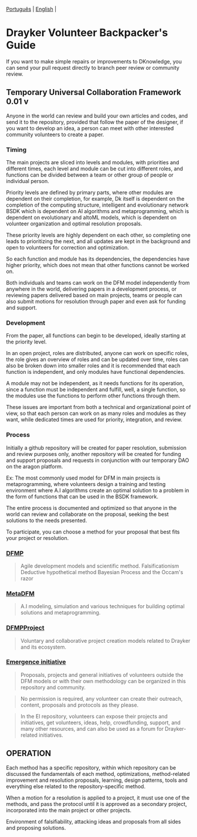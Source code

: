 [Português](https://github.com/draykerdk/dknowledge/blob/master/CONTRIBUTING.PT.md) | [English](https://github.com/draykerdk/dknowledge/blob/master/CONTRIBUTING.md) | 

# Drayker Volunteer Backpacker's Guide
If you want to make simple repairs or improvements to DKnowledge, you can send your pull request directly to branch peer review or community review.


## Temporary Universal Collaboration Framework 0.01 v


Anyone in the world can review and build your own articles and codes, and send it to the repository, provided that follow the paper of the designer, if you want to develop an idea, a person can meet with other interested community volunteers to create a paper.

### Timing
The main projects are sliced into levels and modules, with priorities and different times, each level and module can be cut into different roles, and functions can be divided between a team or other group of people or individual person.

Priority levels are defined by primary parts, where other modules are dependent on their completion, for example, Dk itself is dependent on the completion of the computing structure, intelligent and evolutionary network BSDK which is dependent on AI algorithms and metaprogramming, which is dependent on evolutionary and altoML models, which is dependent on volunteer organization and optimal resolution proposals.

These priority levels are highly dependent on each other, so completing one leads to prioritizing the next, and all updates are kept in the background and open to volunteers for correction and optimization.

So each function and module has its dependencies, the dependencies have higher priority, which does not mean that other functions cannot be worked on.

Both individuals and teams can work on the DFM model independently from anywhere in the world, delivering papers in a development process, or reviewing papers delivered based on main projects, teams or people can also submit motions for resolution through paper and even ask for funding and support.

### Development

From the paper, all functions can begin to be developed, ideally starting at the priority level.

 In an open project, roles are distributed, anyone can work on specific roles, the role gives an overview of roles and can be updated over time, roles can also be broken down into smaller roles and it is recommended that each function is independent, and only modules have functional dependencies.

A module may not be independent, as it needs functions for its operation, since a function must be independent and fulfill, well, a single function, so the modules use the functions to perform other functions through them.

These issues are important from both a technical and organizational point of view, so that each person can work on as many roles and modules as they want, while dedicated times are used for priority, integration, and review.

### Process

Initially a github repository will be created for paper resolution, submission and review purposes only, another repository will be created for funding and support proposals and requests in conjunction with our temporary DAO on the aragon platform.

Ex:
The most commonly used model for DFM in main projects is metaprogramming, where volunteers design a training and testing environment where A.I algorithms create an optimal solution to a problem in the form of functions that can be used in the BSDK framework.

The entire process is documented and optimized so that anyone in the world can review and collaborate on the proposal, seeking the best solutions to the needs presented.

To participate, you can choose a method for your proposal that best fits your project or resolution.

### [DFMP](https://github.com/draykerdk/DFMP)

> Agile development models and scientific method.
Falsificationism
Deductive hypothetical method
Bayesian Process and the Occam's razor

### [MetaDFM](https://github.com/draykerdk/MetaDFMP)

> A.I modeling, simulation and various techniques for building optimal solutions and metaprogramming.

### [DFMPProject](https://github.com/draykerdk/DFMPProject) 

> Voluntary and collaborative project creation models related to Drayker and its ecosystem.

### [Emergence initiative](https://github.com/draykerdk/emergence-initiative) 
> Proposals, projects and general initiatives of volunteers outside the DFM models or with their own methodology can be organized in this repository and community.

> No permission is required, any volunteer can create their outreach, content, proposals and protocols as they please.

> In the EI repository, volunteers can expose their projects and initiatives, get volunteers, ideas, help, crowdfunding, support, and many other resources, and can also be used as a forum for Drayker-related initiatives. 


## OPERATION

Each method has a specific repository, within which repository can be discussed the fundamentals of each method, optimizations, method-related improvement and resolution proposals, learning, design patterns, tools and everything else related to the repository-specific method.

When a motion for a resolution is applied to a project, it must use one of the methods, and pass the protocol until it is approved as a secondary project, incorporated into the main project or other projects.

Environment of falsifiability, attacking ideas and proposals from all sides and proposing solutions.


